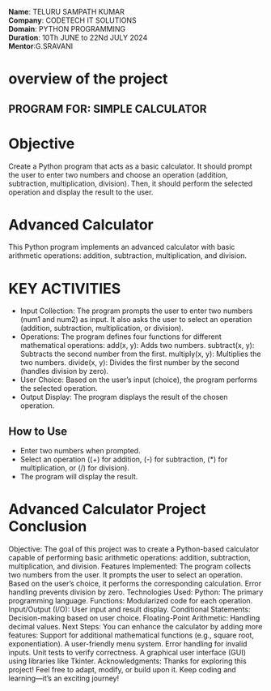 **Name**: TELURU SAMPATH KUMAR<br>
**Company**: CODETECH IT SOLUTIONS<br>
**Domain**: PYTHON PROGRAMMING<br>
**Duration**: 10Th JUNE to 22Nd JULY 2024<br>
**Mentor**:G.SRAVANI<br>

# overview of the project #

## PROGRAM FOR: SIMPLE CALCULATOR ##

# Objective #

Create a Python program that acts as a basic calculator. It should prompt the user to enter two numbers and choose an operation (addition, subtraction, multiplication, division). Then, it should perform the selected operation and display the result to the user.

# Advanced Calculator

This Python program implements an advanced calculator with basic arithmetic operations: addition, subtraction, multiplication, and division.

# KEY ACTIVITIES #

- Input Collection:
The program prompts the user to enter two numbers (num1 and num2) as input.
It also asks the user to select an operation (addition, subtraction, multiplication, or division).<br>
- Operations:
The program defines four functions for different mathematical operations:
add(x, y): Adds two numbers.
subtract(x, y): Subtracts the second number from the first.
multiply(x, y): Multiplies the two numbers.
divide(x, y): Divides the first number by the second (handles division by zero).<br>
- User Choice:
Based on the user’s input (choice), the program performs the selected operation.<br>
- Output Display:
The program displays the result of the chosen operation.

## How to Use

-  Enter two numbers when prompted.
-  Select an operation ((+) for addition, (-) for subtraction, (*) for multiplication, or (/) for division).
-  The program will display the result.

# Advanced Calculator Project Conclusion
Objective:
The goal of this project was to create a Python-based calculator capable of performing basic arithmetic operations: addition, subtraction, multiplication, and division.
Features Implemented:
The program collects two numbers from the user.
It prompts the user to select an operation.
Based on the user’s choice, it performs the corresponding calculation.
Error handling prevents division by zero.
Technologies Used:
Python: The primary programming language.
Functions: Modularized code for each operation.
Input/Output (I/O): User input and result display.
Conditional Statements: Decision-making based on user choice.
Floating-Point Arithmetic: Handling decimal values.
Next Steps:
You can enhance the calculator by adding more features:
Support for additional mathematical functions (e.g., square root, exponentiation).
A user-friendly menu system.
Error handling for invalid inputs.
Unit tests to verify correctness.
A graphical user interface (GUI) using libraries like Tkinter.
Acknowledgments:
Thanks for exploring this project! Feel free to adapt, modify, or build upon it.
Keep coding and learning—it’s an exciting journey!
